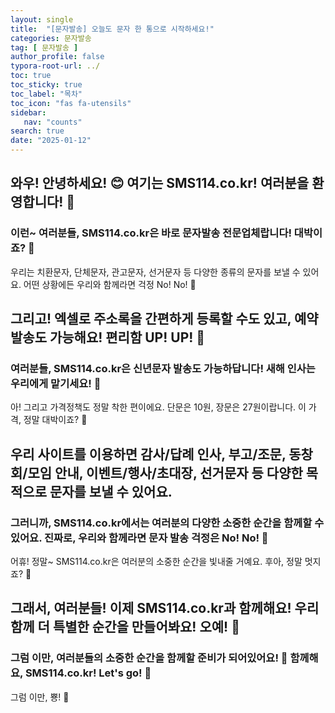 ```yaml
---
layout: single
title:  "[문자발송] 오늘도 문자 한 통으로 시작하세요!"
categories: 문자발송
tag: [ 문자발송 ]
author_profile: false
typora-root-url: ../
toc: true
toc_sticky: true
toc_label: "목차"
toc_icon: "fas fa-utensils"
sidebar:
   nav: "counts"
search: true
date: "2025-01-12"
---
```


## 와우! 안녕하세요! 😊 여기는 SMS114.co.kr! 여러분을 환영합니다! 🌟

### 이런~ 여러분들, SMS114.co.kr은 바로 문자발송 전문업체랍니다! 대박이죠? 🎉

우리는 치환문자, 단체문자, 관고문자, 선거문자 등 다양한 종류의 문자를 보낼 수 있어요. 어떤 상황에든 우리와 함께라면 걱정 No! No! 🚫

## 그리고! 엑셀로 주소록을 간편하게 등록할 수도 있고, 예약발송도 가능해요! 편리함 UP! UP! 📲

### 여러분들, SMS114.co.kr은 신년문자 발송도 가능하답니다! 새해 인사는 우리에게 맡기세요! 🎊

아! 그리고 가격정책도 정말 착한 편이에요. 단문은 10원, 장문은 27원이랍니다. 이 가격, 정말 대박이죠? 💸

## 우리 사이트를 이용하면 감사/답례 인사, 부고/조문, 동창회/모임 안내, 이벤트/행사/초대장, 선거문자 등 다양한 목적으로 문자를 보낼 수 있어요.

### 그러니까, SMS114.co.kr에서는 여러분의 다양한 소중한 순간을 함께할 수 있어요. 진짜로, 우리와 함께라면 문자 발송 걱정은 No! No! 📩

어휴! 정말~ SMS114.co.kr은 여러분의 소중한 순간을 빛내줄 거예요. 후아, 정말 멋지죠? 🌈

## 그래서, 여러분들! 이제 SMS114.co.kr과 함께해요! 우리 함께 더 특별한 순간을 만들어봐요! 오예! 🎈

### 그럼 이만, 여러분들의 소중한 순간을 함께할 준비가 되어있어요! 🌟 함께해요, SMS114.co.kr! Let's go! 🚀

그럼 이만, 뿅! 🌼
